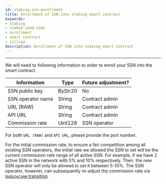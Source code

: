 ```yaml
---
id: staking-ssn-enrollment
title: Enrollment of SSN into staking smart contract
keywords: 
- staking
- staked seed node
- enrollment
- smart contract
- zilliqa
description: Enrollment of SSN into staking smart contract
---
```

---

We will need to following information to order to enroll your SSN into the smart contract. 

| Information           | Type      | Future adjustment?    |
|---------------------- | --------- | --------------------- |
| SSN public key        | ByStr20   | No                    |
| SSN operator name     | String    | Contract admin        |
| URL (RAW)             | String    | Contract admin        |
| API URL               | String    | Contract admin        |
| Commission rate       | Uint128   | SSN operator          |

For both `URL (RAW)` and `API URL`, please provide the port number. 

For the initial commission rate, to ensure a fair competition among all existing SSN operators, the initial rate we allowed the SSN to set will be the current commission rate range of all active SSN. For example, if we have 2 active SSN in the network with 5% and 10% respectively. Then, the new SSN operator will only be allowed to set it between 5-10%. The SSN operator, however, can subsequently re-adjust the commission rate via [`UpdateComm` transition](staking-commission-management#update-commission-rate).